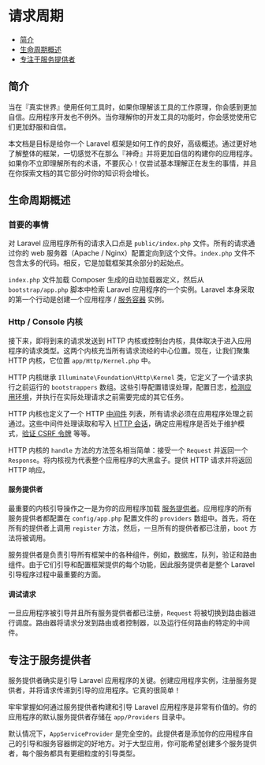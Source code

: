 # 请求周期

* [简介](#jian-jie)
* [生命周期概述](#sheng-ming-zhou-qi-gai-shu)
* [专注于服务提供者](#zhuan-zhu-yu-fu-wu-ti-gong-zhe)

## 简介

当在『真实世界』使用任何工具时，如果你理解该工具的工作原理，你会感到更加自信。应用程序开发也不例外。当你理解你的开发工具的功能时，你会感觉使用它们更加舒服和自信。

本文档是目标是给你一个 Laravel 框架是如何工作的良好，高级概述。通过更好地了解整体的框架，一切感觉不在那么『神奇』并将更加自信的构建你的应用程序。如果你不立即理解所有的术语，不要灰心！仅尝试基本理解正在发生的事情，并且在你探索文档的其它部分时你的知识将会增长。

## 生命周期概述

### 首要的事情

对 Laravel 应用程序所有的请求入口点是 `public/index.php` 文件。所有的请求通过你的 web 服务器（Apache / Nginx）配置定向到这个文件。`index.php` 文件不包含太多的代码。相反，它是加载框架其余部分的起始点。

`index.php` 文件加载 Composer 生成的自动加载器定义，然后从 `bootstrap/app.php` 脚本中检索 Laravel 应用程序的一个实例。Laravel 本身采取的第一个行动是创建一个应用程序 / [服务容器](https://laravel.com/docs/5.8/container) 实例。

### Http / Console 内核

接下来，即将到来的请求发送到 HTTP 内核或控制台内核，具体取决于进入应用程序的请求类型。这两个内核充当所有请求流经的中心位置。现在，让我们聚集 HTTP 内核，它位置 `app/Http/Kernel.php` 中。

HTTP 内核继承 `Illuminate\Foundation\Http\Kernel` 类，它定义了一个请求执行之前运行的 `bootstrappers` 数组。这些引导配置错误处理，配置日志，[检测应用环境](https://laravel.com/docs/5.8/configuration#environment-configuration)，并执行在实际处理请求之前需要完成的其它任务。

HTTP 内核也定义了一个 HTTP [中间件](https://laravel.com/docs/5.8/middleware) 列表，所有请求必须在应用程序处理之前通过。这些中间件处理读取和写入 [HTTP 会话](https://laravel.com/docs/5.8/session)，确定应用程序是否处于维护模式，[验证 CSRF 令牌](https://laravel.com/docs/5.8/csrf) 等等。

HTTP 内核的 `handle` 方法的方法签名相当简单：接受一个 `Request` 并返回一个 `Response`。将内核视为代表整个应用程序的大黑盒子。提供 HTTP 请求并将返回 HTTP 响应。

#### 服务提供者

最重要的内核引导操作之一是为你的应用程序加载 [服务提供者](https://laravel.com/docs/5.8/providers)。应用程序的所有服务提供者都配置在 `config/app.php` 配置文件的 `providers` 数组中。首先，将在所有的提供者上调用 `register` 方法，然后，一旦所有的提供者都已注册，`boot` 方法将被调用。

服务提供者是负责引导所有框架中的各种组件，例如，数据库，队列，验证和路由组件。由于它们引导和配置框架提供的每个功能，因此服务提供者是整个 Laravel 引导程序过程中最重要的方面。

#### 调试请求

一旦应用程序被引导并且所有服务提供者都已注册，`Request` 将被切换到路由器进行调度。路由器将请求分发到路由或者控制器，以及运行任何路由的特定的中间件。

## 专注于服务提供者

服务提供者确实是引导 Laravel 应用程序的关键。创建应用程序实例，注册服务提供者，并将请求传递到引导的应用程序。它真的很简单！

牢牢掌握如何通过服务提供者构建和引导 Laravel 应用程序是非常有价值的。你的应用程序的默认服务提供者存储在 `app/Providers` 目录中。

默认情况下，`AppServiceProvider` 是完全空的。此提供者是添加你的应用程序自己的引导和服务容器绑定的好地方。对于大型应用，你可能希望创建多个服务提供者，每个服务都具有更细粒度的引导类型。
